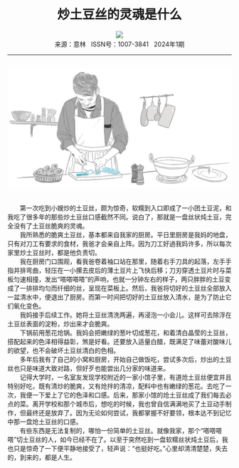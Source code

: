 # <center>炒土豆丝的灵魂是什么</center>

<div align=center><img src="https://raw.githubusercontent.com/leaguecn/magazines/main/img_authors/%d7%f7%d5%df%a3%ba%c4%fe%d7%d3.jpg"></div>

<center>来源：意林   ISSN号：1007-3841   2024年1期</center>

* * *

<br>![](https://raw.githubusercontent.com/leaguecn/magazines/main/img/yili20240133-1-l.jpg)

  
<br>　　第一次吃到小嫂炒的土豆丝，颇为惊奇，软糯到入口即成了一小团土豆泥，和我吃了很多年的那些炒土豆丝口感截然不同。说白了，那就是一盘丝状炖土豆，完全没有了土豆丝脆爽的灵魂。  
　　我所熟悉的脆爽土豆丝，基本都来自我家的厨房。平日里厨房是我妈的地盘，只有对刀工有要求的食材，我爸才会亲自上阵。因为刀工好過我妈许多，所以每次家里炒土豆丝时，都是他负责切。  
　　我在厨房门口围观，看我爸卷着袖口站在那里，随着右手刀具的起落，左手手指并排弯曲，轻压在一小摞去皮后的薄土豆片上飞快后移；刀刃穿透土豆片时与菜板匀速相撞，发出“嗒嗒嗒嗒”的声响，也就一分钟左右的样子，两只胖胖的土豆变成了一排排均匀而纤细的丝，呈现在菜板上。然后，我爸将切好的土豆丝全部放入一盆清水中，便退出了厨房。而第一时间把切好的土豆丝放入清水，是为了防止它们氧化变色。  
　　我妈接手后续工作。她将土豆丝清洗两遍，再浸泡一小会儿。这样可去除浮在土豆丝表面的淀粉，炒出来才会脆爽。  
　　下锅前用葱花炝锅。我妈会把嫩绿的葱叶切成葱花，和着清白晶莹的土豆丝，搭配起来的色泽相得益彰，煞是好看。还要放入适量白醋，既满足了味蕾对酸味儿的欲望，也不会破坏土豆丝清白的色相。  
　　多年后我有了自己的小窝和厨房，开始自己做饭吃，尝试多次后，炒出的土豆丝也只是味道大致对路，但好歹也能尝出几分家的味道来。  
　　记得大学时，一名室友发现学校附近的一家小馆子里，有道炝土豆丝便宜并且特别好吃，既有清炒的脆爽，又有炝拌的清凉，配料中也有嫩绿的葱花。去吃了一次，我便一下爱上了它的色泽和口感。后来，那家小馆的炝土豆丝成了我们每去必点的菜。离开学校和那个城市后，想吃的时候，我也曾自信满满地买了土豆动手制作，但最终还是放弃了。因为无论如何尝试，我都掌握不好要领，根本达不到记忆中那一盘炝土豆丝的口感。  
　　有些东西是无法复制的，哪怕一份简单的土豆丝。就像我家，那个“嗒嗒嗒嗒”切土豆丝的人，如今已经不在了。以至于突然吃到一盘软糯丝状炖土豆后，我也只是惊奇了一下便平静地接受了，轻声说：“也挺好吃。”心里却清清楚楚，失去的，到来的，都是人生。
